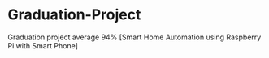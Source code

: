 # Graduation-Project
Graduation project average 94% [Smart Home Automation using Raspberry Pi with Smart Phone]
